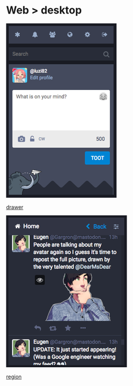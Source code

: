 # Web > desktop

![drawer](drawer/drawer.png "drawer")

[drawer](drawer/index.md)

![region](region/region_00.png "region")

[region](region/index.md)
